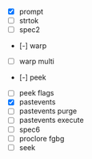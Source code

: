 - [x] prompt
- [ ] strtok
- [ ] spec2
- [-] warp
- [ ] warp multi
- [-] peek
- [ ] peek flags
- [x] pastevents
- [ ] pastevents purge
- [ ] pastevents execute
- [ ] spec6
- [ ] proclore fgbg
- [ ] seek